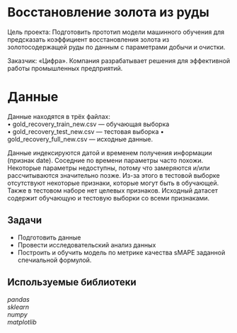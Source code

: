 # Восстановление золота из руды
Цель проекта: Подготовить прототип модели машинного обучения для предсказать коэффициент восстановления золота из золотосодержащей руды по данным с параметрами добычи и очистки.

Заказчик: «Цифра». Компания разрабатывает решения для эффективной работы промышленных предприятий.

# Данные   
Данные находятся в трёх файлах:  
•	gold_recovery_train_new.csv — обучающая выборка  
•	gold_recovery_test_new.csv — тестовая выборка 
•	gold_recovery_full_new.csv — исходные данные.


Данные индексируются датой и временем получения информации (признак date). Соседние по времени параметры часто похожи.
Некоторые параметры недоступны, потому что замеряются и/или рассчитываются значительно позже. Из-за этого в тестовой выборке отсутствуют некоторые признаки, которые могут быть в обучающей. Также в тестовом наборе нет целевых признаков.
Исходный датасет содержит обучающую и тестовую выборки со всеми признаками.


## Задачи
- Подготовить данные
- Провести исследовательский анализ данных
- Построить и обучить модель по метрике качества sMAPE заданной спечиальной формулой. 

## Используемые библиотеки
*pandas*  
*sklearn*    
*numpy*    
*matplotlib*

